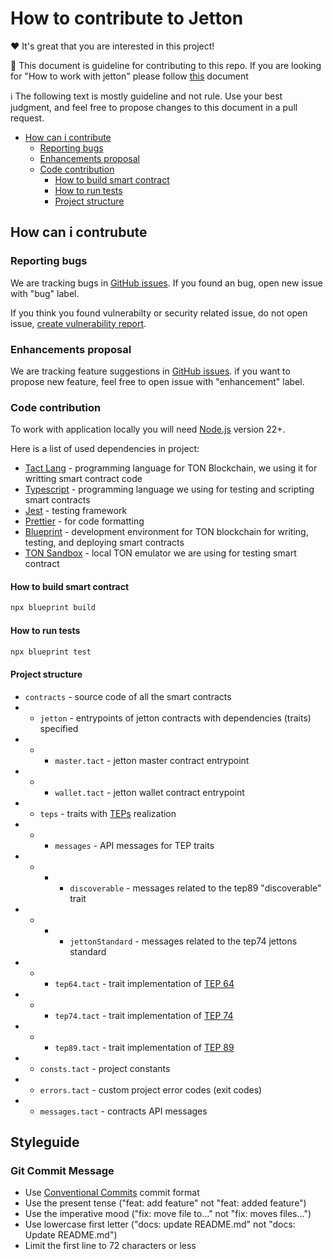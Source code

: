 # How to contribute to Jetton

❤️ It's great that you are interested in this project!

📖 This document is guideline for contributing to this repo. If you are looking for "How to work with jetton" please follow [this](PROCESSING.md) document

ℹ️ The following text is mostly guideline and not rule. Use your best judgment, and feel free to propose changes to this document in a pull request.

-   [How can i contribute](#how-can-i-contrubute)
    -   [Reporting bugs](#reporting-bugs)
    -   [Enhancements proposal](#enhancements-proposal)
    -   [Code contribution](#code-contribution)
        -   [How to build smart contract](#how-to-build-smart-contract)
        -   [How to run tests](#how-to-run-tests)
        -   [Project structure](#project-structure)

## How can i contrubute

### Reporting bugs

We are tracking bugs in [GitHub issues](https://github.com/supadupadao/jetton/issues). If you found an bug, open new issue with "bug" label.

If you think you found vulnerabilty or security related issue, do not open issue, [create vulnerability report](https://github.com/supadupadao/jetton/security).

### Enhancements proposal

We are tracking feature suggestions in [GitHub issues](https://github.com/supadupadao/jetton/issues). if you want to propose new feature, feel free to open issue with "enhancement" label.

### Code contribution

To work with application locally you will need [Node.js](https://nodejs.org/) version 22+.

Here is a list of used dependencies in project:

-   [Tact Lang](https://tact-lang.org) - programming language for TON Blockchain, we using it for writting smart contract code
-   [Typescript](https://www.typescriptlang.org) - programming language we using for testing and scripting smart contracts
-   [Jest](https://jestjs.io) - testing framework
-   [Prettier](https://prettier.io) - for code formatting
-   [Blueprint](https://github.com/ton-org/blueprint) - development environment for TON blockchain for writing, testing, and deploying smart contracts
-   [TON Sandbox](https://github.com/ton-org/sandbox) - local TON emulator we are using for testing smart contract

#### How to build smart contract

```sh
npx blueprint build
```

#### How to run tests

```sh
npx blueprint test
```

#### Project structure

-   `contracts` - source code of all the smart contracts
-   -   `jetton` - entrypoints of jetton contracts with dependencies (traits) specified
-   -   -   `master.tact` - jetton master contract entrypoint
-   -   -   `wallet.tact` - jetton wallet contract entrypoint
-   -   `teps` - traits with [TEPs](https://github.com/ton-blockchain/TEPs/) realization
-   -   -   `messages` - API messages for TEP traits
-   -   -   -   `discoverable` - messages related to the tep89 "discoverable" trait
-   -   -   -   `jettonStandard` - messages related to the tep74 jettons standard
-   -   -   `tep64.tact` - trait implementation of [TEP 64](https://github.com/ton-blockchain/TEPs/blob/master/text/0064-token-data-standard.md)
-   -   -   `tep74.tact` - trait implementation of [TEP 74](https://github.com/ton-blockchain/TEPs/blob/master/text/0074-jettons-standard.md)
-   -   -   `tep89.tact` - trait implementation of [TEP 89](https://github.com/ton-blockchain/TEPs/blob/master/text/0089-jetton-wallet-discovery.md)
-   -   `consts.tact` - project constants
-   -   `errors.tact` - custom project error codes (exit codes)
-   -   `messages.tact` - contracts API messages

## Styleguide

### Git Commit Message

-   Use [Conventional Commits](https://www.conventionalcommits.org/en/v1.0.0/) commit format
-   Use the present tense ("feat: add feature" not "feat: added feature")
-   Use the imperative mood ("fix: move file to..." not "fix: moves files...")
-   Use lowercase first letter ("docs: update README.md" not "docs: Update README.md")
-   Limit the first line to 72 characters or less
